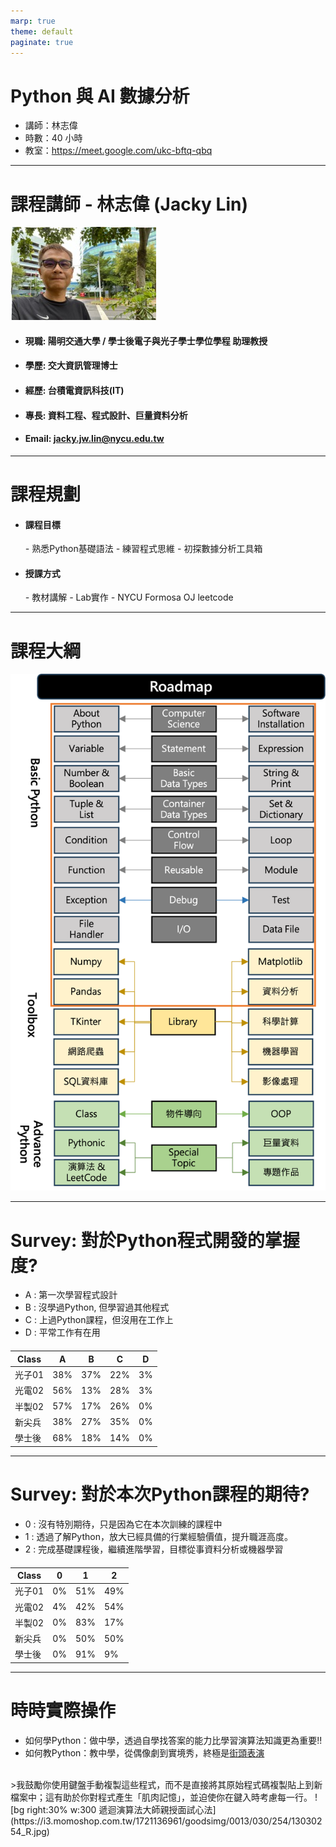 ```yaml
---
marp: true
theme: default
paginate: true
---
```

# Python 與 AI 數據分析
- 講師：林志偉
- 時數：40 小時
- 教室：https://meet.google.com/ukc-bftq-qbq
---
# 課程講師 - 林志偉 (Jacky Lin)
![bg right:30% w:300](../files/image/jacky_last_day_in_tsmc.jpg)

- #### 現職: 陽明交通大學 / 學士後電子與光子學士學位學程 助理教授
- #### 學歷: 交大資訊管理博士
- #### 經歷: 台積電資訊科技(IT)
- #### 專長: 資料工程、程式設計、巨量資料分析
- #### Email: jacky.jw.lin@nycu.edu.tw
---
# 課程規劃
- #### 課程目標
  *-* 熟悉Python基礎語法
  *-* 練習程式思維
  *-* 初探數據分析工具箱
- #### 授課方式
  *-* 教材講解
  *-* Lab實作
  *-* NYCU Formosa OJ leetcode
---
# 課程大綱
![bg right:50% w:400](../files/image/course_roadmap.png)

---
# Survey: 對於Python程式開發的掌握度?
- A : 第一次學習程式設計
- B : 沒學過Python, 但學習過其他程式
- C : 上過Python課程，但沒用在工作上
- D : 平常工作有在用

<p style="font-size:20px; color:gray;">

Class |A   |B   |C   |D   
------|----|----|----|---
光子01 |38% |37% |22% |3%
光電02 |56% |13% |28% |3%
半製02 |57% |17% |26% |0%
新尖兵 |38% |27% |35% |0%
學士後 |68% |18% |14% |0%


</p>

---
# Survey: 對於本次Python課程的期待?
- 0 : 沒有特別期待，只是因為它在本次訓練的課程中
- 1 : 透過了解Python，放大已經具備的行業經驗價值，提升職涯高度。
- 2 : 完成基礎課程後，繼續進階學習，目標從事資料分析或機器學習
<p style="font-size:20px; color:gray;">

Class |0   |1   |2      
------|----|----|----
光子01 |0% |51% |49%
光電02 |4% |42% |54%
半製02 |0% |83% |17%
新尖兵 |0% |50% |50%
學士後 |0% |91% |9%

</p>

---
# 時時實際操作
- 如何學Python：做中學，透過自學找答案的能力比學習演算法知識更為重要!!
- 如何教Python：教中學，從偶像劇到實境秀，終極是[街頭表演](https://youtube.com/shorts/PTp6IL3jMos?si=3f1H0sopkoBWKHr4)
<br>
>我鼓勵你使用鍵盤手動複製這些程式，而不是直接將其原始程式碼複製貼上到新檔案中；這有助於你對程式產生「肌肉記憶」，並迫使你在鍵入時考慮每一行。
![bg right:30% w:300 遞迴演算法大師親授面試心法](https://i3.momoshop.com.tw/1721136961/goodsimg/0013/030/254/13030254_R.jpg)




